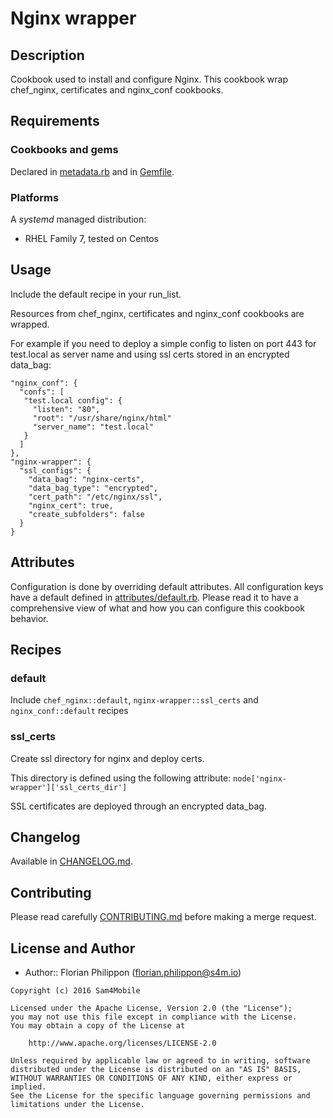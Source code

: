 Nginx wrapper
=============

Description
-----------

Cookbook used to install and configure Nginx.
This cookbook wrap chef\_nginx, certificates and nginx\_conf cookbooks.

Requirements
------------

### Cookbooks and gems

Declared in [metadata.rb](metadata.rb) and in [Gemfile](Gemfile).

### Platforms

A *systemd* managed distribution:
- RHEL Family 7, tested on Centos

Usage
-----

Include the default recipe in your run\_list.

Resources from chef\_nginx, certificates and nginx\_conf cookbooks are
wrapped.

For example if you need to deploy a simple config to listen on port 443 for
test.local as server name and using ssl certs stored in an encrypted data\_bag:

```
"nginx_conf": {
  "confs": [
   "test.local config": {
     "listen": "80",
     "root": "/usr/share/nginx/html"
     "server_name": "test.local"
   }
  ]
},
"nginx-wrapper": {
  "ssl_configs": {
    "data_bag": "nginx-certs",
    "data_bag_type": "encrypted",
    "cert_path": "/etc/nginx/ssl",
    "nginx_cert": true,
    "create_subfolders": false
  }
}
```

Attributes
----------

Configuration is done by overriding default attributes. All configuration keys
have a default defined in [attributes/default.rb](attributes/default.rb).
Please read it to have a comprehensive view of what and how you can configure
this cookbook behavior.

Recipes
-------

### default

Include `chef_nginx::default`, `nginx-wrapper::ssl_certs` and
`nginx_conf::default` recipes

### ssl\_certs

Create ssl directory for nginx and deploy certs.

This directory is defined using the following attribute:
`node['nginx-wrapper']['ssl_certs_dir']`

SSL certificates are deployed through an encrypted data\_bag.

Changelog
---------

Available in [CHANGELOG.md](CHANGELOG.md).

Contributing
------------

Please read carefully [CONTRIBUTING.md](CONTRIBUTING.md) before making a merge
request.

License and Author
------------------

- Author:: Florian Philippon (<florian.philippon@s4m.io>)

```text
Copyright (c) 2016 Sam4Mobile

Licensed under the Apache License, Version 2.0 (the "License");
you may not use this file except in compliance with the License.
You may obtain a copy of the License at

    http://www.apache.org/licenses/LICENSE-2.0

Unless required by applicable law or agreed to in writing, software
distributed under the License is distributed on an "AS IS" BASIS,
WITHOUT WARRANTIES OR CONDITIONS OF ANY KIND, either express or implied.
See the License for the specific language governing permissions and
limitations under the License.
```
